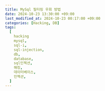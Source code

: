 ```yaml
---
title: MySql 필터링 우회 방법
date: 2024-10-23 13:30:00 +09:00
last_modified_at: 2024-10-23 00:17:00 +09:00
categories: [Hacking, DB]
tags:
  [
    hacking
    mysql,
    sql-i,
    sql-injection,
    db,
    database,
    sql인젝션,
    해킹,
    데이터베이스,
    인젝션,
  ]
---
```



